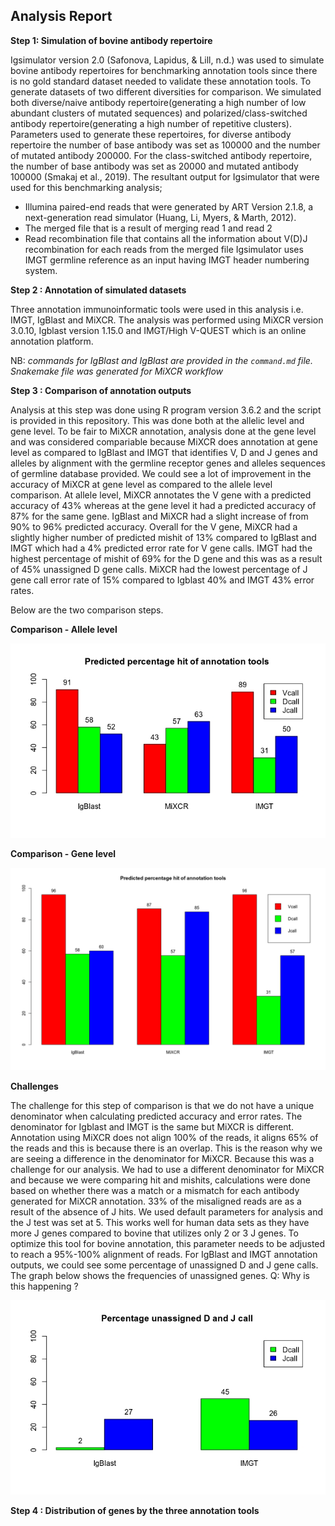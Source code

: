## Analysis Report 

**Step 1: Simulation of bovine antibody repertoire**

Igsimulator version 2.0 (Safonova, Lapidus, & Lill, n.d.) was used to simulate bovine antibody repertoires for benchmarking annotation tools since there is no gold standard dataset needed to validate these annotation tools. To generate datasets of two different diversities for comparison. 
We simulated both diverse/naive antibody repertoire(generating a high number of low abundant clusters of mutated sequences) and polarized/class-switched antibody repertoire(generating a high number of repetitive clusters). Parameters used to generate these
repertoires, for diverse antibody repertoire the number of base antibody was set as 100000 and the number of mutated antibody 200000.
For the class-switched antibody repertoire, the number of base antibody was set as 20000 and mutated antibody 100000 (Smakaj et al., 2019)⁠.
The resultant output for Igsimulator that were used for this benchmarking analysis;
 - Illumina paired-end reads that were generated by ART Version 2.1.8, a next-generation read simulator (Huang, Li, Myers, & Marth, 2012). 
 - The merged file that is a result of merging read 1 and read 2 
 - Read recombination file that contains all the information about V(D)J recombination for each reads from the merged file 
Igsimulator uses IMGT germline reference as an input having IMGT header numbering system. 

**Step 2 : Annotation of simulated datasets**

Three annotation immunoinformatic tools were used in this analysis i.e. IMGT, IgBlast and MiXCR. The analysis was performed using MiXCR version 3.0.10, Igblast version 1.15.0 and IMGT/High V-QUEST which is an online annotation platform. 

NB: _commands for IgBlast and IgBlast are provided in the `command.md` file. Snakemake file was generated for MiXCR workflow_

**Step 3 : Comparison of annotation outputs**

Analysis at this step was done using R program version 3.6.2 and the script is provided in this repository. This was done both at the allelic level and gene level. To be fair to MiXCR annotation, analysis done at the gene level and was considered compariable because MiXCR does annotation at gene level as compared to IgBlast and IMGT that identifies V, D and J genes and alleles by alignment with the germline receptor genes and alleles sequences of germline database provided. We could see a lot of improvement in the accuracy of MiXCR at gene level as compared to the allele level comparison.  At allele level, MiXCR annotates the V gene with a predicted accuracy of 43% whereas at the gene level it had a predicted accuracy of 87% for the same gene. IgBlast and MiXCR had a slight increase of from 90% to 96% predicted accuracy. Overall for the V gene, MiXCR had a slightly higher number of predicted mishit of 13% compared to IgBlast and IMGT which had a 4% predicted error rate for V gene calls. IMGT had the highest percentage of mishit of 69% for the D gene and this was as a result of 45% unassigned D gene calls. MiXCR had the lowest percentage of J gene call error rate of 15% compared to Igblast 40% and IMGT 43% error rates. 

Below are the two comparison steps. 

**Comparison - Allele level**

![Comparison - Allele level](Rplot.jpeg "Predicted accurary at allele level")

**Comparison - Gene level** 

![Comparison - Allele level](gene_level.png "Predicted accurary at gene level")

**Challenges**

The challenge for this step of comparison is that we do not have a unique denominator when calculating predicted accuracy and error rates. The denominator for Igblast and IMGT is the same but MiXCR is different. Annotation using MiXCR does not align 100% of the reads, it aligns 65% of the reads and this is because there is an overlap. This is the reason why we are seeing a difference in the denominator for MiXCR. Because this was a challenge for our analysis. We had to use a different denominator for MiXCR and because we were comparing hit and mishits, calculations were done based on whether there was a match or a mismatch for each antibody generated for MiXCR annotation.
33% of the misaligned reads are as a result of the absence of J hits. We used default parameters for analysis and the J test was set at 5. This works well for human data sets as they have more J genes compared to bovine that utilizes only 2 or 3 J genes. To optimize this tool for bovine annotation, this parameter needs to be adjusted to reach a 95%-100% alignment of reads. 
For IgBlast and IMGT annotation outputs, we could see some percentage of unassigned D and J gene calls. The graph below shows the frequencies of unassigned genes. Q: Why is this happening ? 


![unassigned](Rplot02.jpeg "Predicted unassigned genes")

**Step 4 : Distribution of genes by the three annotation tools**
